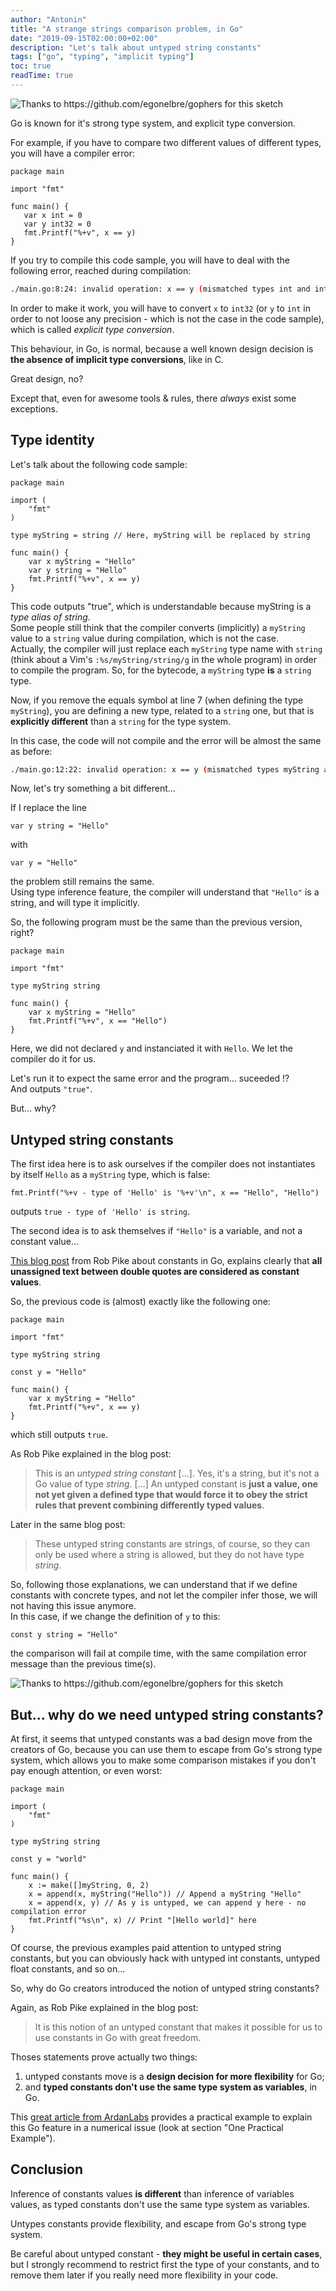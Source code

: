 ```yaml
---
author: "Antonin"
title: "A strange strings comparison problem, in Go"
date: "2019-09-15T02:00:00+02:00"
description: "Let's talk about untyped string constants"
tags: ["go", "typing", "implicit typing"]
toc: true
readTime: true
---
```


![](/images/go_implicit_conversions_1.png#small "Thanks to https://github.com/egonelbre/gophers for this sketch")

Go is known for it's strong type system, and explicit type conversion.

For example, if you have to compare two different values of different types, you will have a compiler error:

```golang
package main

import "fmt"

func main() {
   var x int = 0
   var y int32 = 0
   fmt.Printf("%+v", x == y) 
}
```

If you try to compile this code sample, you will have to deal with the following error, reached during compilation:

```bash
./main.go:8:24: invalid operation: x == y (mismatched types int and int32)
```

In order to make it work, you will have to convert `x` to `int32` (or `y` to `int` in order to not loose any precision - which is not the case in the code sample), which is called *explicit type conversion*.

This behaviour, in Go, is normal, because a well known design decision is **the absence of implicit type conversions**, like in C.

Great design, no?

Except that, even for awesome tools & rules, there *always* exist some exceptions.

## Type identity

Let's talk about the following code sample:

```golang
package main

import (
	"fmt"
)

type myString = string // Here, myString will be replaced by string

func main() {
	var x myString = "Hello"
	var y string = "Hello"
	fmt.Printf("%+v", x == y)
}
```

This code outputs "true", which is understandable because myString is a *type alias of string*.  
Some people still think that the compiler converts (implicitly) a `myString` value to a `string` value during compilation, which is not the case.  
Actually, the compiler will just replace each `myString` type name with `string` (think about a Vim's `:%s/myString/string/g` in the whole program) in order to compile the program.
So, for the bytecode, a `myString` type **is** a `string` type.

Now, if you remove the equals symbol at line 7 (when defining the type `myString`), you are defining a new type, related to a `string` one, but that is **explicitly different** than a `string` for the type system.

In this case, the code will not compile and the error will be almost the same as before:

```bash
./main.go:12:22: invalid operation: x == y (mismatched types myString and string)
```

Now, let's try something a bit different...

If I replace the line 

```golang
var y string = "Hello"
```

with 

```golang
var y = "Hello"
```

the problem still remains the same.  
Using type inference feature, the compiler will understand that `"Hello"` is a string, and will type it implicitly.

So, the following program must be the same than the previous version, right?

```golang
package main

import "fmt"

type myString string

func main() {
	var x myString = "Hello"
	fmt.Printf("%+v", x == "Hello")
}
```

Here, we did not declared `y` and instanciated it with `Hello`.
We let the compiler do it for us.

Let's run it to expect the same error and the program... suceeded !?  
And outputs `"true"`.

But... why?

## Untyped string constants

The first idea here is to ask ourselves if the compiler does not instantiates by itself `Hello` as a `myString` type, which is false:

```golang
fmt.Printf("%+v - type of 'Hello' is '%+v'\n", x == "Hello", "Hello")
```

outputs `true - type of 'Hello' is string`.

The second idea is to ask themselves if `"Hello"` is a variable, and not a constant value...

[This blog post](https://blog.golang.org/constants) from Rob Pike about constants in Go, explains clearly that **all unassigned text between double quotes are considered as constant values**.

So, the previous code is (almost) exactly like the following one:

```golang
package main

import "fmt"

type myString string

const y = "Hello"

func main() {
	var x myString = "Hello"
	fmt.Printf("%+v", x == y)
}
```

which still outputs `true`.

As Rob Pike explained in the blog post:

> This is an *untyped string constant* [...]. Yes, it's a string, but it's not a Go value of type *string*. [...] An untyped constant is **just a value, one not yet given a defined type that would force it to obey the strict rules that prevent combining differently typed values**.

Later in the same blog post:

> These untyped string constants are strings, of course, so they can only be used where a string is allowed, but they do not have type *string*. 

So, following those explanations, we can understand that if we define constants with concrete types, and not let the compiler infer those, we will not having this issue anymore.    
In this case, if we change the definition of `y` to this:

```golang
const y string = "Hello"
```

the comparison will fail at compile time, with the same compilation error message than the previous time(s).

![](/images/go_implicit_conversions_2.png#small "Thanks to https://github.com/egonelbre/gophers for this sketch")

## But... why do we need untyped string constants?

At first, it seems that untyped constants was a bad design move from the creators of Go, because you can use them to escape from Go's strong type system, which allows you to make some comparison mistakes if you don't pay enough attention, or even worst:

```golang
package main

import (
	"fmt"
)

type myString string

const y = "world"

func main() {
	x := make([]myString, 0, 2)
	x = append(x, myString("Hello")) // Append a myString "Hello"
	x = append(x, y) // As y is untyped, we can append y here - no compilation error
	fmt.Printf("%s\n", x) // Print "[Hello world]" here
}
```

Of course, the previous examples paid attention to untyped string constants, but you can obviously hack with untyped int constants, untyped float constants, and so on...

So, why do Go creators introduced the notion of untyped string constants?

Again, as Rob Pike explained in the blog post:

> It is this notion of an untyped constant that makes it possible for us to use constants in Go with great freedom.

Thoses statements prove actually two things:

1. untyped constants move is a **design decision for more flexibility** for Go;
2. and **typed constants don't use the same type system as variables**, in Go.

This [great article from ArdanLabs](https://www.ardanlabs.com/blog/2014/04/introduction-to-numeric-constants-in-go.html) provides a practical example to explain this Go feature in a numerical issue (look at section "One Practical Example").

## Conclusion

Inference of constants values **is different** than inference of variables values, as typed constants don't use the same type system as variables.

Untypes constants provide flexibility, and escape from Go's strong type system.

Be careful about untyped constant - **they might be useful in certain cases**, but I strongly recommend to restrict first the type of your constants, and to remove them later if you really need more flexibility in your code.
